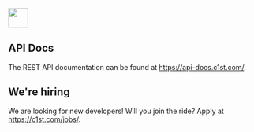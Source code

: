 <a href="https://c1st.com/" title="Customers 1st">
  <img height="40px" src="https://c1st.com/wp-content/uploads/2022/11/customers-1st-logo.svg" />
</a>

## API Docs
The REST API documentation can be found at https://api-docs.c1st.com/.

## We're hiring
We are looking for new developers! Will you join the ride? Apply at https://c1st.com/jobs/.
